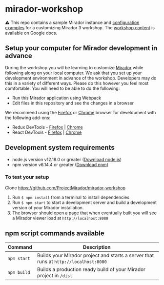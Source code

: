 # mirador-workshop
⚠️ This repo contains a sample Mirador instance and [configuration examples](https://github.com/ProjectMirador/mirador-workshop/pulls?q=is%3Apr+is%3Aopen+sort%3Aupdated-desc) for a customizing Mirador 3 workshop. The [workshop content](https://docs.google.com/document/d/1_LPOcwMOM051qzhqMixqLLKXZ5SH9Vjd3_UA-tZniek/edit#heading=h.cbywkmpvhg5a) is available on Google docs.

## Setup your computer for Mirador development in advance

During the workshop you will be learning to customize [Mirador](https://projectmirador.org/) while following along on your local computer. We ask that you set up your development environment in advance of the workshop. Developers may do this in a variety of different ways. Please do this however you feel most comfortable. You will need to be able to do the following:

 - Run this Mirador application using Webpack
 - Edit files in this repository and see the changes in a browser
 
 
 We recommend using the [Firefox](https://www.mozilla.org/firefox/download) or [Chrome](https://www.google.com/chrome/) browser for development with the following add-ons:
  - Redux DevTools - [Firefox](https://addons.mozilla.org/en-US/firefox/addon/reduxdevtools/) | [Chrome](https://chrome.google.com/webstore/detail/redux-devtools/lmhkpmbekcpmknklioeibfkpmmfibljd)
  - React DevTools - [Firefox](https://addons.mozilla.org/en-US/firefox/addon/react-devtools/) | [Chrome](https://chrome.google.com/webstore/detail/react-developer-tools/fmkadmapgofadopljbjfkapdkoienihi?hl=en)


## Development system requirements

 - node.js version v12.18.0 or greater ([Download node.js](https://nodejs.org/en/download/))
 - npm version v6.14.4 or greater ([Download npm](https://nodejs.org/en/download/))

### To test your setup

Clone https://github.com/ProjectMirador/mirador-workshop

1. Run `$ npm install` from a terminal to install dependencies
1. Run `$ npm start` to start a development server and build a development version of your Mirador installation.
1. The browser should open a page that when eventually built you will see a Mirador viewer load at `http://localhost:8080`

## npm script commands available

| Command | Description |
|---|---|
| `npm start ` | Builds your Mirador project and starts a server that runs at `http://localhost:8080` |
| `npm build` | Builds a production ready build of your Mirador project in `/dist` |
